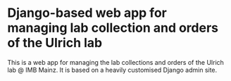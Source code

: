 # Django-based web app for managing lab collection and orders of the Ulrich lab

This is a web app for managing the lab collections and orders of the Ulrich lab @ IMB Mainz. It is based on a heavily customised Django admin site.